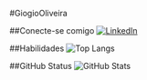 #GiogioOliveira

##Conecte-se comigo
[![LinkedIn](https://img.shields.io/badge/LinkedIn-000?style=for-the-badge&logo=linkedin&logoColor=0E76A8)](https://www.linkedin.com/in/giogiooliveira/)

##Habilidades
![Top Langs](https://github-readme-stats-git-masterrstaa-rickstaa.vercel.app/api/top-langs/?username=GiogioOliveira&bg_color=000&border_color=30A3DC&title_color=E94D5F&text_color=FFF)

##GitHub Status
![GitHub Stats](https://github-readme-stats.vercel.app/api?username=GiogioOliveira&theme=transparent&bg_color=000&border_color=30A3DC&show_icons=true&icon_color=30A3DC&title_color=E94D5F&text_color=FFF)
